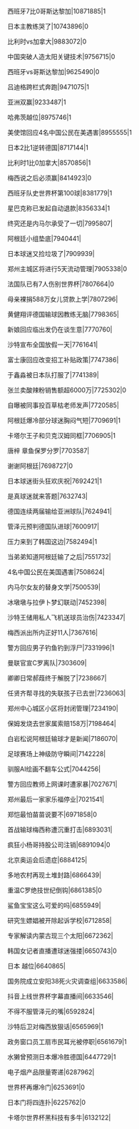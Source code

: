 西班牙7比0哥斯达黎加|10871885|1

日本主教练哭了|10743896|0

比利时vs加拿大|9883072|0

中国突破人造太阳关键技术|9756715|0

西班牙vs哥斯达黎加|9625490|0

吕迪格跨栏式奔跑|9471075|1

亚洲双赢|9233487|1

哈弗茨越位|8975746|1

美使馆回应4名中国公民在美遇害|8955555|1

日本2比1逆转德国|8717144|1

比利时1比0加拿大|8570856|1

梅西说之后必须赢|8414923|0

西班牙队史世界杯第100球|8381779|1

星巴克称已发起自动退款|8356334|1

终究还是内马尔承受了一切|7995807|

阿根廷小组垫底|7940441|

日本球迷又捡垃圾了|7909939|

郑州主城区将进行5天流动管理|7905338|0

法国队已有7人伤别世界杯|7807664|0

母亲裸捐588万女儿贷款上学|7807296|

黄健翔评德国输球因教练无脑|7798365|

新娘回应临出发仍在谈生意|7770760|

沙特宣布全国放假一天|7761641|

富士康回应改变招工补贴政策|7747386|

于鑫淼被日本队打服了|7741389|

张兰卖酸辣粉销售额超6000万|7725302|0

自曝被同事投百草枯老师发声|7720585|

阿根廷爆冷部分球迷胸闷气短|7709691|1

卡塔尔王子和贝克汉姆同框|7706905|1

唐梓 章鱼保罗分罗|7703587|

谢谢阿根廷|7698727|0

日本球迷街头狂欢庆祝|7692421|1

是真球迷就来答题|7632743|

德国连续两届输给亚洲球队|7624941|

管泽元预判德国队进球|7600917|

压力来到了韩国这边|7582494|1

当弟弟知道阿根廷输了之后|7551732|

4名中国公民在美国遇害|7508624|

内马尔女友的替身文学|7500539|

冰墩墩与拉伊卜梦幻联动|7452398|

沙特王储用私人飞机送球员治伤|7423347|

梅西派出所内正好11人|7367616|

警方回应男子钓鱼钓到浮尸|7331996|1

曼联官宣C罗离队|7303609|

卿卿日常郝葭终于解脱了|7238667|

任贤齐帮寻找的失联孩子已去世|7236063|

郑州中心城区小区将封闭管理|7234190|

保姆发烧去世家属索赔158万|7198464|

白岩松说阿根廷输球才是新闻|7186070|

足球赛场上神级防守瞬间|7142228|

驯服AI绘画不翻车公式|7044256|

警方回应教师上网课时遭家暴|7027671|

郑州最后一家家乐福停业|7021541|

郑恺最怕苗苗说要不|6971858|0

首战输球梅西称遭沉重打击|6893031|

疯狂小杨哥持股公司注销|6891094|0

北京奥运会后遗症|6884125|

多地农村再现土堆封路|6866439|

重温C罗绝技世纪倒钩|6861385|0

鲨鱼宝宝这么可爱的吗|6855949|

研究生嫖娼被开除起诉学校|6712858|

专家解读内蒙古现三个太阳|6672362|

韩国女记者直播遭球迷强搂|6650743|0

日本 越位|6640865|

国务院成立安阳38死火灾调查组|6633586|

抖音上线世界杯字幕直播间|6633546|

不得不服管泽元的嘴|6592824|

沙特后卫对梅西放狠话|6565969|1

政务窗口员工扇市民耳光被停职|6561679|1

水獭曾预测日本爆冷胜德国|6447729|1

电子烟产品限量寄递|6287962|

世界杯再爆冷门|6253691|0

日本门将四连扑|6225762|0

卡塔尔世界杯黑科技有多牛|6132122|

